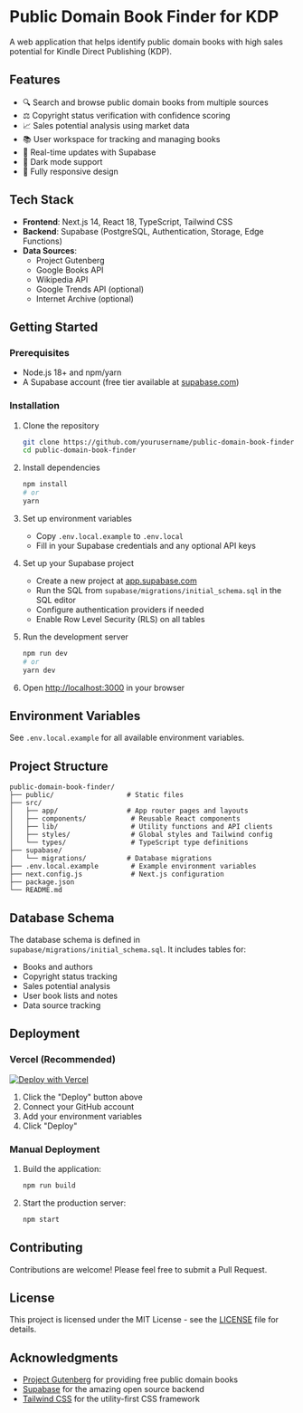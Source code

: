 # Public Domain Book Finder for KDP

A web application that helps identify public domain books with high sales potential for Kindle Direct Publishing (KDP).

## Features

- 🔍 Search and browse public domain books from multiple sources
- ⚖️ Copyright status verification with confidence scoring
- 📈 Sales potential analysis using market data
- 📚 User workspace for tracking and managing books
- 🔄 Real-time updates with Supabase
- 🌙 Dark mode support
- 📱 Fully responsive design

## Tech Stack

- **Frontend**: Next.js 14, React 18, TypeScript, Tailwind CSS
- **Backend**: Supabase (PostgreSQL, Authentication, Storage, Edge Functions)
- **Data Sources**: 
  - Project Gutenberg
  - Google Books API
  - Wikipedia API
  - Google Trends API (optional)
  - Internet Archive (optional)

## Getting Started

### Prerequisites

- Node.js 18+ and npm/yarn
- A Supabase account (free tier available at [supabase.com](https://supabase.com))

### Installation

1. Clone the repository
   ```bash
   git clone https://github.com/yourusername/public-domain-book-finder.git
   cd public-domain-book-finder
   ```

2. Install dependencies
   ```bash
   npm install
   # or
   yarn
   ```

3. Set up environment variables
   - Copy `.env.local.example` to `.env.local`
   - Fill in your Supabase credentials and any optional API keys

4. Set up your Supabase project
   - Create a new project at [app.supabase.com](https://app.supabase.com)
   - Run the SQL from `supabase/migrations/initial_schema.sql` in the SQL editor
   - Configure authentication providers if needed
   - Enable Row Level Security (RLS) on all tables

5. Run the development server
   ```bash
   npm run dev
   # or
   yarn dev
   ```

6. Open [http://localhost:3000](http://localhost:3000) in your browser

## Environment Variables

See `.env.local.example` for all available environment variables.

## Project Structure

```
public-domain-book-finder/
├── public/                  # Static files
├── src/
│   ├── app/                 # App router pages and layouts
│   ├── components/           # Reusable React components
│   ├── lib/                  # Utility functions and API clients
│   ├── styles/               # Global styles and Tailwind config
│   └── types/                # TypeScript type definitions
├── supabase/
│   └── migrations/          # Database migrations
├── .env.local.example        # Example environment variables
├── next.config.js            # Next.js configuration
├── package.json
└── README.md
```

## Database Schema

The database schema is defined in `supabase/migrations/initial_schema.sql`. It includes tables for:

- Books and authors
- Copyright status tracking
- Sales potential analysis
- User book lists and notes
- Data source tracking

## Deployment

### Vercel (Recommended)

[![Deploy with Vercel](https://vercel.com/button)](https://vercel.com/new/clone?repository-url=https%3A%2F%2Fgithub.com%2Fyourusername%2Fpublic-domain-book-finder&env=NEXT_PUBLIC_SUPABASE_URL,NEXT_PUBLIC_SUPABASE_ANON_KEY&envDescription=Supabase%20credentials%20are%20required%20to%20deploy%20this%20application.&envLink=https%3A%2F%2Fsupabase.com%2Fdocs%2Fguides%2Fgetting-started%2Fquickstarts%2Fnextjs)

1. Click the "Deploy" button above
2. Connect your GitHub account
3. Add your environment variables
4. Click "Deploy"

### Manual Deployment

1. Build the application:
   ```bash
   npm run build
   ```

2. Start the production server:
   ```bash
   npm start
   ```

## Contributing

Contributions are welcome! Please feel free to submit a Pull Request.

## License

This project is licensed under the MIT License - see the [LICENSE](LICENSE) file for details.

## Acknowledgments

- [Project Gutenberg](https://www.gutenberg.org/) for providing free public domain books
- [Supabase](https://supabase.com/) for the amazing open source backend
- [Tailwind CSS](https://tailwindcss.com/) for the utility-first CSS framework
